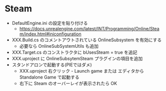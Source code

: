 # Steam

* DefaultEngine.ini の設定を貼り付ける
  * https://docs.unrealengine.com/latest/INT/Programming/Online/Steam/index.html#iniconfiguration
* XXX.Build.cs のコメントアウトされている OnlineSubsystem を有効にする
  * 必要なら OnlineSubSystemUtils も追加
* XXX.Target.cs のコンストラクタに bUsesSteam = true を追記
* XXX.uproject に OnlineSubsytemSteam プラグインの項目を追加
* スタンドアロンで起動する(PIEではダメ)
  * XXX.uproject 右クリック - Launch game または エディタから Standalone Game で起動する
  * 右下に Steam のオーバーレイが表示されたら OK